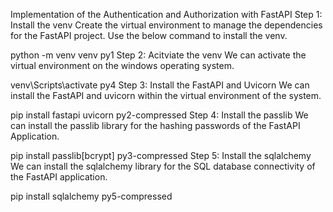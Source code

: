 Implementation of the Authentication and Authorization with FastAPI
Step 1: Install the venv
Create the virtual environment to manage the dependencies for the FastAPI project. Use the below command to install the venv.

python -m venv venv
py1
Step 2: Acitviate the venv
We can activate the virtual environment on the windows operating system.

venv\Scripts\activate
py4
Step 3: Install the FastAPI and Uvicorn
We can install the FastAPI and uvicorn within the virtual environment of the system.

pip install fastapi uvicorn
py2-compressed
Step 4: Install the passlib
We can install the passlib library for the hashing passwords of the FastAPI Application.

pip install passlib[bcrypt]
py3-compressed
Step 5: Install the sqlalchemy
We can install the sqlalchemy library for the SQL database connectivity of the FastAPI application.

pip install sqlalchemy
py5-compressed
